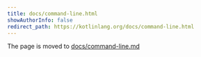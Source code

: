 ```yaml
---
title: docs/command-line.html
showAuthorInfo: false
redirect_path: https://kotlinlang.org/docs/command-line.html
---
```


The page is moved to [docs/command-line.md](docs/command-line.md)
